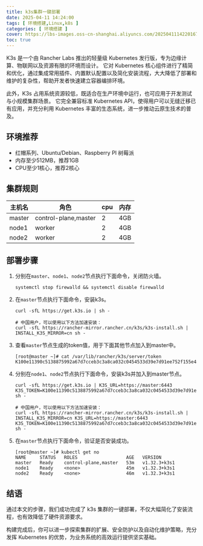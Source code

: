 ```yaml
---
title: k3s集群一键部署
date: 2025-04-11 14:24:00
tags: [ 环境搭建,Linux,k8s ]
categories: [ 环境搭建 ]
cover: https://lbs-images.oss-cn-shanghai.aliyuncs.com/20250411142201678.png
toc: true
---
```


K3s 是一个由 Rancher Labs 推出的轻量级 Kubernetes 发行版，专为边缘计算、物联网以及资源有限的环境而设计。
它对 Kubernetes 核心组件进行了精简和优化，通过集成常用插件、内置默认配置以及简化安装流程，大大降低了部署和维护的复杂性，帮助开发者快速建立容器编排环境。

此外，K3s 占用系统资源较低，既适合在生产环境中运行，也可应用于开发测试与小规模集群场景。
它完全兼容标准 Kubernetes API，使得用户可以无缝迁移已有应用，并充分利用 Kubernetes 丰富的生态系统，进一步推动云原生技术的普及。

<!-- more -->

环境推荐
---

- 红帽系列、Ubuntu/Debian、Raspberry PI 树莓派
- 内存至少512MB，推荐1GB
- CPU至少1核心，推荐2核心

集群规则
---

| 主机名    | 角色                   | cpu | 内存  |
|--------|----------------------|-----|-----|
| master | control-plane,master | 2   | 4GB |
| node1  | worker               | 2   | 4GB |
| node2  | worker               | 2   | 4GB |

部署步骤
---

1. 分别在`master`、`node1`、`node2`节点执行下面命令，关闭防火墙。

    ```shell
    systemctl stop firewalld && systemctl disable firewalld
    ```

2. 在`master`节点执行下面命令，安装k3s。

    ```shell
    curl -sfL https://get.k3s.io | sh -
    
    # 中国用户，可以使用以下方法加速安装：
    curl -sfL https://rancher-mirror.rancher.cn/k3s/k3s-install.sh | INSTALL_K3S_MIRROR=cn sh -
    ```
   
3. 查看`master`节点生成的token值，用于下面其他节点加入到master中。

    ```shell
    [root@master ~]# cat /var/lib/rancher/k3s/server/token
    K100e11390c5138875992a67d7cceb3c3a8ca032c0454533d39e7d91ee752f155e4::server:d20edf3e50f42e9480177f24dc73d3ae
    ```

4. 分别在`node1`、`node2`节点执行下面命令，安装k3s并加入到master节点。

    ```shell
    curl -sfL https://get.k3s.io | K3S_URL=https://master:6443 K3S_TOKEN=K100e11390c5138875992a67d7cceb3c3a8ca032c0454533d39e7d91ee752f155e4::server:d20edf3e50f42e9480177f24dc73d3ae sh -
    
    # 中国用户，可以使用以下方法加速安装：
    curl -sfL https://rancher-mirror.rancher.cn/k3s/k3s-install.sh | INSTALL_K3S_MIRROR=cn K3S_URL=https://master:6443 K3S_TOKEN=K100e11390c5138875992a67d7cceb3c3a8ca032c0454533d39e7d91ee752f155e4::server:d20edf3e50f42e9480177f24dc73d3ae sh -
    ```

5. 在`master`节点执行下面命令，验证是否安装成功。

    ```shell
    [root@master ~]# kubectl get no
    NAME     STATUS   ROLES                  AGE   VERSION
    master   Ready    control-plane,master   53m   v1.32.3+k3s1
    node1    Ready    <none>                 45m   v1.32.3+k3s1
    node2    Ready    <none>                 46m   v1.32.3+k3s1
    ```

结语
---

通过本文的步骤，我们成功完成了 k3s 集群的一键部署，不仅大幅简化了安装流程，也有效降低了硬件资源要求。

构建完成后，你可以进一步探索集群的扩展、安全防护以及自动化维护策略，充分发挥 Kubernetes 的优势，为业务系统的高效运行提供坚实基础。